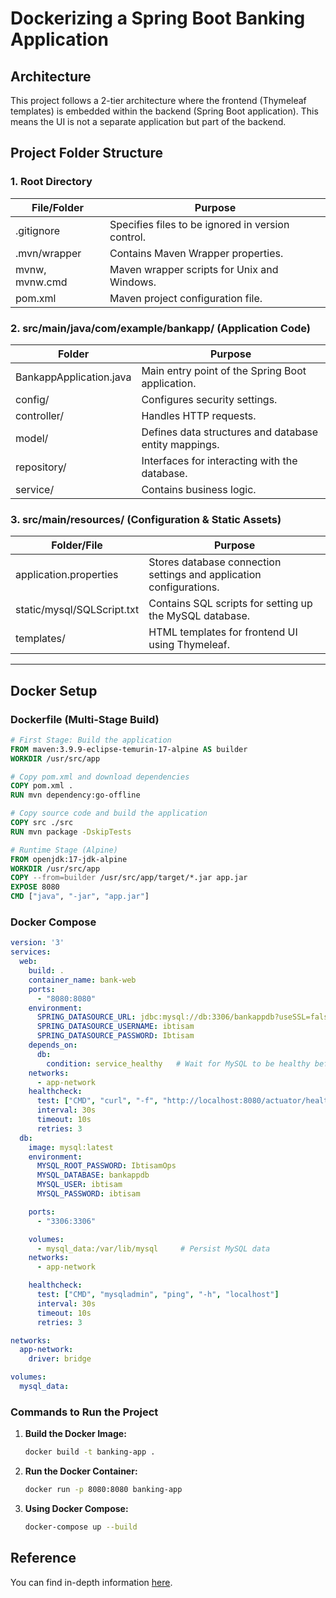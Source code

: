 # Dockerizing a Spring Boot Banking Application

## Architecture

This project follows a 2-tier architecture where the frontend (Thymeleaf templates) is embedded within the backend (Spring Boot application). This means the UI is not a separate application but part of the backend.

## Project Folder Structure

### 1. Root Directory

| File/Folder      | Purpose                                                                 |
|------------------|-------------------------------------------------------------------------|
| .gitignore       | Specifies files to be ignored in version control.                      |
| .mvn/wrapper     | Contains Maven Wrapper properties.                                      |
| mvnw, mvnw.cmd   | Maven wrapper scripts for Unix and Windows.                             |
| pom.xml          | Maven project configuration file.                                       |

### 2. src/main/java/com/example/bankapp/ (Application Code)

| Folder                        | Purpose                                                                 |
|-------------------------------|-------------------------------------------------------------------------|
| BankappApplication.java       | Main entry point of the Spring Boot application.                        |
| config/                       | Configures security settings.                                           |
| controller/                   | Handles HTTP requests.                                                  |
| model/                        | Defines data structures and database entity mappings.                   |
| repository/                   | Interfaces for interacting with the database.                           |
| service/                      | Contains business logic.                                                |

### 3. src/main/resources/ (Configuration & Static Assets)

| Folder/File               | Purpose                                                                 |
|---------------------------|-------------------------------------------------------------------------|
| application.properties    | Stores database connection settings and application configurations.     |
| static/mysql/SQLScript.txt| Contains SQL scripts for setting up the MySQL database.                 |
| templates/                | HTML templates for frontend UI using Thymeleaf.                         |


---
## Docker Setup

### Dockerfile (Multi-Stage Build)

```dockerfile
# First Stage: Build the application
FROM maven:3.9.9-eclipse-temurin-17-alpine AS builder
WORKDIR /usr/src/app

# Copy pom.xml and download dependencies
COPY pom.xml .
RUN mvn dependency:go-offline

# Copy source code and build the application
COPY src ./src
RUN mvn package -DskipTests

# Runtime Stage (Alpine)
FROM openjdk:17-jdk-alpine
WORKDIR /usr/src/app
COPY --from=builder /usr/src/app/target/*.jar app.jar
EXPOSE 8080
CMD ["java", "-jar", "app.jar"]
```

### Docker Compose

```yaml
version: '3'
services:
  web:
    build: .
    container_name: bank-web
    ports:
      - "8080:8080"
    environment:
      SPRING_DATASOURCE_URL: jdbc:mysql://db:3306/bankappdb?useSSL=false&serverTimezone=UTC
      SPRING_DATASOURCE_USERNAME: ibtisam
      SPRING_DATASOURCE_PASSWORD: Ibtisam
    depends_on:
      db:
        condition: service_healthy   # Wait for MySQL to be healthy before starting the app
    networks:
      - app-network  
    healthcheck:
      test: ["CMD", "curl", "-f", "http://localhost:8080/actuator/health"]
      interval: 30s
      timeout: 10s
      retries: 3
  db:
    image: mysql:latest
    environment:
      MYSQL_ROOT_PASSWORD: IbtisamOps
      MYSQL_DATABASE: bankappdb
      MYSQL_USER: ibtisam 
      MYSQL_PASSWORD: ibtisam

    ports:
      - "3306:3306"

    volumes:
      - mysql_data:/var/lib/mysql     # Persist MySQL data
    networks:
      - app-network

    healthcheck:
      test: ["CMD", "mysqladmin", "ping", "-h", "localhost"]
      interval: 30s
      timeout: 10s
      retries: 3

networks:
  app-network:
    driver: bridge

volumes:
  mysql_data:      
```

### Commands to Run the Project

1. **Build the Docker Image:**
   ```sh
   docker build -t banking-app .
   ```

2. **Run the Docker Container:**
   ```sh
   docker run -p 8080:8080 banking-app
   ```

3. **Using Docker Compose:**
   ```sh
   docker-compose up --build
   ```

## Reference

You can find in-depth information [here](Dockerization.md).
